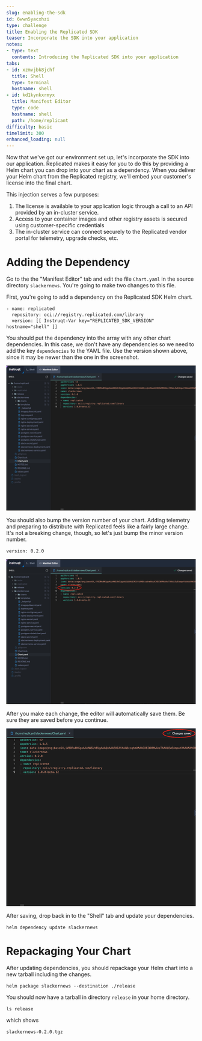 ```yaml
---
slug: enabling-the-sdk
id: 6wwn5yacxhzi
type: challenge
title: Enabling the Replicated SDK
teaser: Incorporate the SDK into your application
notes:
- type: text
  contents: Introducing the Replicated SDK into your application
tabs:
- id: xzmvjbk8jchf
  title: Shell
  type: terminal
  hostname: shell
- id: kd1kynkxrmyx
  title: Manifest Editor
  type: code
  hostname: shell
  path: /home/replicant
difficulty: basic
timelimit: 300
enhanced_loading: null
---
```


Now that we've got our environment set up, let's incorporate the
SDK into our application. Replicated makes it easy for you to do
this by providing a Helm chart you can drop into your chart as a
dependency. When you deliver your Helm chart from the Replicated
registry, we'll embed your customer's license into the final
chart.

This injection serves a few purposes:

1. The license is available to your application logic through a
   call to an API provided by an in-cluster service.
2. Access to your container images and other registry
   assets is secured using customer-specific credentials
3. The in-cluster service can connect securely to the Replicated
   vendor portal for telemetry, upgrade checks, etc.

Adding the Dependency
======================

Go to the the "Manifest Editor" tab and edit the file `Chart.yaml` in
the source directory `slackernews`. You're going to make two changes to
this file.

First, you're going to add a dependency on the Replicated SDK Helm
chart.

```
- name: replicated
  repository: oci://registry.replicated.com/library
  version: [[ Instruqt-Var key="REPLICATED_SDK_VERSION" hostname="shell" ]]
```

You should put the dependency into the array with any other chart dependencies.
In this case, we don't have any dependencies so we need to add the key
`dependencies` to the YAML file. Use the version shown above, since it may be
newer than the one in the screenshot.

![Adding the Dependency](../assets/adding-the-dependency.png)

You should also bump the version number of your chart. Adding
telemetry and preparing to distribute with Replicated feels like
a fairly large change. It's not a breaking change, though, so
let's just bump the minor version number.

```
version: 0.2.0
```

![Bumping the Chart Version](../assets/bumping-the-version.png)

After you make each change, the editor will automatically save
them. Be sure they are saved before you continue.

![Assuring Your Changes are Saved](../assets/saving-your-changes.png)

After saving, drop back in to the "Shell" tab and update your
dependencies.

```shell
helm dependency update slackernews
```

Repackaging Your Chart
=====================

After updating dependencies, you should repackage your Helm
chart into a new tarball including the changes.

```
helm package slackernews --destination ./release
```

You should now have a tarball in directory `release` in your
home directory.

```
ls release
```

which shows

```
slackernews-0.2.0.tgz
```
